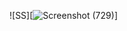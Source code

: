 ![SS][![Screenshot (729)](https://github.com/Pakilhamfans10/MyViewAndViews/assets/114136520/b30065f2-11d8-4088-a5d0-def0f6a29714)]
